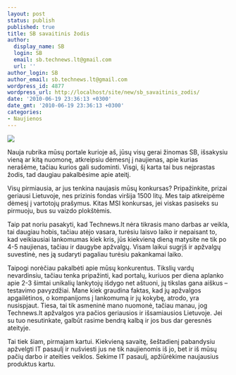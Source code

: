 ```yaml
---
layout: post
status: publish
published: true
title: SB savaitinis žodis
author:
  display_name: SB
  login: SB
  email: sb.technews.lt@gmail.com
  url: ''
author_login: SB
author_email: sb.technews.lt@gmail.com
wordpress_id: 4877
wordpress_url: http://localhost/site/new/sb_savaitinis_zodis/
date: '2010-06-19 23:36:13 +0300'
date_gmt: '2010-06-19 23:36:13 +0300'
categories:
- Naujienos
---
```

<div class="imgright"><img src="http://www.technews.lt/upl/Failai/Technews_logo_(avatar).gif"  /></div>
<p>Nauja rubrika mūsų portale kurioje aš, jūsų visų gerai žinomas SB, išsakysiu vieną ar kitą nuomonę, atkreipsiu dėmesnį į naujienas, apie kurias nerašėme, tačiau kurios gali sudominti. Visgi, šį karta tai bus neįprastas žodis, tad daugiau pakalbėsime apie ateitį.</p>
<p>Visų pirmiausia, ar jus tenkina naujasis mūsų konkursas? Pripažinkite, prizai geriausi Lietuvoje, nes prizinis fondas viršija 1500 litų. Mes taip atkreipėme dėmesį į vartotojų prašymus. Kitas MSI konkursas, jei viskas pasiseks su pirmuoju, bus su vaizdo plokštėmis.</p>
<p>Taip pat noriu pasakyti, kad Technews.lt nėra tikrasis mano darbas ar veikla, tai daugiau hobis, tačiau atėjo vasara, turėsiu laisvo laiko ir nepaisant to, kad veikiausiai lankomumas kiek kris, jūs kiekvieną dieną matysite ne tik po 4-5 naujienas, tačiau ir daugybe apžvalgų. Visam laikui sugrįš ir apžvalgų suvestinė, nes ją sudaryti pagaliau turėsiu pakankamai laiko.</p>
<p>Taipogi norėčiau pakalbėti apie mūsų konkurentus. Tikslių vardų nevardinsiu, tačiau tenka pripažinti, kad portalų, kuriuos per diena aplanko apie 2-3 šimtai unikalių lankytojų išdygo net aštuoni, jų tikslas gana aiškus – testavimo pavyzdžiai. Mane kiek graudina faktas, kad jų apžvalgos apgailėtinos, o kompanijoms į lankomumą ir jų kokybę, atrodo, yra nusispjaut. Tiesa, tai tik asmeninė mano nuomonė, tačiau manau, jog Technews.lt apžvalgos yra pačios geriausios ir išsamiausios Lietuvoje. Jei su tuo nesutinkate, galbūt rasime bendrą kalbą ir jos bus dar geresnės ateityje.</p>
<p>Tai tiek šiam, pirmajam kartui. Kiekvieną savaitę, šeštadienį pabandysiu apžvelgti IT pasaulį ir nušviesti jus ne tik naujienomis iš jo, bet ir iš mūsų pačių darbo ir ateities veiklos. Sekime IT pasaulį, apžiūrėkime naujausius produktus kartu.<br /></p>

